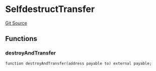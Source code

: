 # SelfdestructTransfer
[Git Source](https://github.com/larrythecucumber321/protocol/blob/0e60393685a4ae7994ac986273cdfa4cf9c069ed/contracts/plugins/mocks/SelfdestructTransferMock.sol)


## Functions
### destroyAndTransfer


```solidity
function destroyAndTransfer(address payable to) external payable;
```

